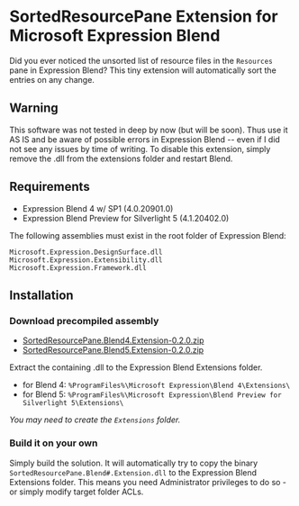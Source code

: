 # SortedResourcePane Extension for Microsoft Expression Blend

Did you ever noticed the unsorted list of resource files in the `Resources` pane in Expression Blend? This tiny extension will automatically sort the entries on any change.

## Warning

This software was not tested in deep by now (but will be soon). Thus use it AS IS and be aware of possible errors in Expression Blend -- even if I did not see any issues by time of writing. To disable this extension, simply remove the .dll from the extensions folder and restart Blend.

## Requirements

* Expression Blend 4 w/ SP1 (4.0.20901.0)
* Expression Blend Preview for Silverlight 5 (4.1.20402.0)

The following assemblies must exist in the root folder of Expression Blend:

    Microsoft.Expression.DesignSurface.dll
    Microsoft.Expression.Extensibility.dll
    Microsoft.Expression.Framework.dll

## Installation

### Download precompiled assembly

* [SortedResourcePane.Blend4.Extension-0.2.0.zip](http://pixelplastic.de/dl/SortedResourcePane.Blend4.Extension-0.2.0.zip) 
* [SortedResourcePane.Blend5.Extension-0.2.0.zip](http://pixelplastic.de/dl/SortedResourcePane.Blend5.Extension-0.2.0.zip) 

Extract the containing .dll to the Expression Blend Extensions folder.

* for Blend 4: `%ProgramFiles%\Microsoft Expression\Blend 4\Extensions\`
* for Blend 5: `%ProgramFiles%\Microsoft Expression\Blend Preview for Silverlight 5\Extensions\`

_You may need to create the `Extensions` folder._

### Build it on your own

Simply build the solution. It will automatically try to copy the binary `SortedResourcePane.Blend#.Extension.dll` to the Expression Blend Extensions folder. This means you need Administrator privileges to do so - or simply modify target folder ACLs.


